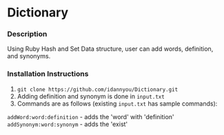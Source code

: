 # Dictionary

### Description

Using Ruby Hash and Set Data structure, user can add words, definition, and synonyms.

### Installation Instructions

1. `git clone https://github.com/idannyou/Dictionary.git`
2. Adding definition and synonym is done in `input.txt`
3. Commands are as follows (existing `input.txt` has sample commands):

  `addWord:word:definition` - adds the 'word' with 'definition'
  `addSynonym:word:synonym` - adds the 'exist'
